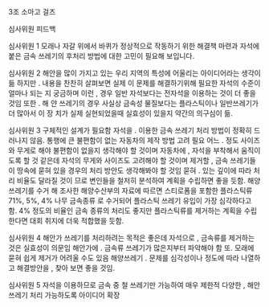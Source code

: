 3조 소마고 걸즈

심사위원 피드백

심사위원 1
모래나 자갈 위에서 바퀴가 정상적으로 작동하기 위한 해결책 마련과 자석에 붙은 금속
쓰레기의 후처리 방법에 대한 고민이 필요해 보입니다.

심사위원 2
해안을 많이 가지고 있는 우리 지역의 특성에 어울리는 아이디어라는 생각이 듦 하지만 . 
내용을 찬찬히 살펴보면 실제 이 문제를 해결하기위해 필요한 자석의 수준이 얼마나 되는
지 궁금하며 이런 , 경우 일반 자석보다는 전자석을 이용하는 것이 더 좋을 것임 또한 . 해
얀 쓰레기의 경우 사실상 금속성 물질보다는 플라스틱이나 일반쓰레기가 더 많아서 이 장
치가 실제 실현되었을때 실효성이 있을지 약간의 의구심이 듦.

심사위원 3
구체적인 설계가 필요함 자석을 . 이용한 금속 쓰레기 처리 방법이 정확히 드러나지 않음.
통행에 큰 불편함이 없는 자동차의 제작 방법 고려 필요 어느 . 정도 사이즈와 무게로 해야
불편함이 없을지 생각해야 할 것이며 자동차에 , 자석을 부착해서 움직이도록 할 것 같은데
자석의 무게와 사이즈도 고려해야 할 것이며 제거할 , 금속 쓰레기들이 땅속에 묻혀 있을
경우의 처리 방안도 생각해봐야 할 것임 묻혀 . 있는 깊이에 따라 처리 비율도 달라질 것이
므로 변인들을 철저히 분석하여 계획을 수립하면 좋을 듯함.
해양쓰레기를 수거 해 조사한 해양수산부의 자료에 따르면 스티로폼을 포함한 플라스틱류
71%, 5%, 4% 나무 금속종류 로 수거되어 플라스틱 쓰레기 유입이 가장 심각하다고 함. 
4% 정도의 비율인 금속 종류의 처리도 좋지만 플라스틱류를 제거하는 계획을 수립한다면
대회 취지에 더욱 적합했을 듯함.

심사위원 4
해안가 쓰레기를 처리하려는 목적은 좋은데 자석으로 , 금속류를 제거하는 것은 실효성이
의문임 해안가에 . 금속류 쓰레기가 많은지부터 파악해야 함 또. 모래에 묻혀 쉽게 제거가
어려울 수도 있음 해양쓰레기 . 문제를 심각성이나 정도에 따라 나열하고 해결방안을 , 찾아
보면 좋을 것임.

심사위원 5
자석을 이용하므로 금속 중 철 쓰레기만 가능하여 매우 제한적 다양한 , 해안 쓰레기 처리
가능하도록 아이디어 확장